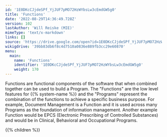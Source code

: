 ```yaml
---
id: '1E0DKcCJjdeSPf_YjJUF7pMO72HzWYbsLw3cEmdGW5g0'
title: 'Functions'
date: '2022-08-29T14:36:49.728Z'
version: 102
lastAuthor: 'Will Reiske (MIE)'
mimeType: 'text/x-markdown'
links: []
source: 'https://drive.google.com/open?id=1E0DKcCJjdeSPf_YjJUF7pMO72HzWYbsLw3cEmdGW5g0'
wikigdrive: '39bb83db6f8c4d7510a0836e889fb3cc29e60870'
menu:
  main:
    name: 'Functions'
    identifier: '1E0DKcCJjdeSPf_YjJUF7pMO72HzWYbsLw3cEmdGW5g0'
    weight: 170
---
```

Functions are functional components of the software that when combined together can be used to build a Program.  The "Functions" are the low level features for {{% system-name %}} and the "Programs" represent the combination of the functions to achieve a specific business purpose.  For example, Document Management is a Function and it is used across many Programs as the foundation of information management.  Another example Function would be EPCS (Electronic Prescribing of Controlled Substances) and would be in Clinical, Behavioral and Occupational Programs.  

{{% children %}}
